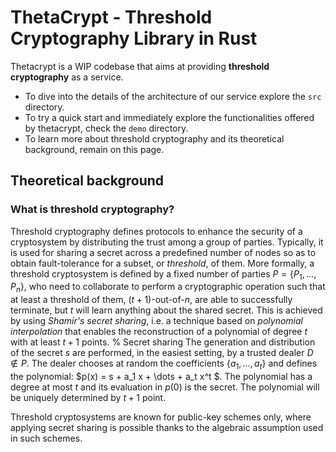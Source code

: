 # ThetaCrypt - Threshold Cryptography Library in Rust

Thetacrypt is a WIP codebase that aims at providing **threshold cryptography** as a service.

- To dive into the details of the architecture of our service explore the `src` directory.
- To try a quick start and immediately explore the functionalities offered by thetacrypt, check the `demo` directory.
- To learn more about threshold cryptography and its theoretical background, remain on this page.

## Theoretical background 

### What is threshold cryptography?

Threshold cryptography defines protocols to enhance the security of a cryptosystem by distributing the trust among a group of parties. 
Typically, it is used for sharing a secret across a predefined number of nodes so as to obtain fault-tolerance for a subset, 
or *threshold*, of them. 
More formally, a threshold cryptosystem is defined by a fixed number of parties $P = \{P_1, \dots, P_n\}$, who need to collaborate to perform a cryptographic operation such that at least a threshold of them, $(t+1)$-out-of-$n$, are able to successfully terminate, but $t$ will learn anything about the shared secret. 
This is achieved by using *Shamir's secret sharing*, i.e. a technique based on *polynomial interpolation* that enables the reconstruction 
of a polynomial of degree $t$ with at least $t+1$ points.
% Secret sharing 
The generation and distribution of the secret $s$ are performed, in the easiest setting, by a trusted dealer $D$  $\notin P$. The dealer chooses at random the coefficients
$\{a_1, \dots, a_t\}$  and defines the polynomial: $p(x) = s + a_1 x + \dots + a_t x^t $. The polynomial has a degree at most $t$ and its evaluation 
in $p(0)$ is the secret. The polynomial will be uniquely determined by $t+1$ point. 

Threshold cryptosystems are known for public-key schemes only, where applying secret sharing is possible thanks to the algebraic assumption used in such schemes. 
